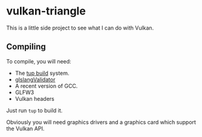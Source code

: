 # vulkan-triangle

This is a little side project to see what I can do with Vulkan.

## Compiling

To compile, you will need:
- The [tup build](https://gittup.org/tup/) system.
- [glslangValidator](https://cvs.khronos.org/svn/repos/ogl/trunk/ecosystem/public/sdk/tools/glslang/Install/)
- A recent version of GCC.
- GLFW3
- Vulkan headers

Just run `tup` to build it.

Obviously you will need graphics drivers and a graphics card which support the Vulkan API.
